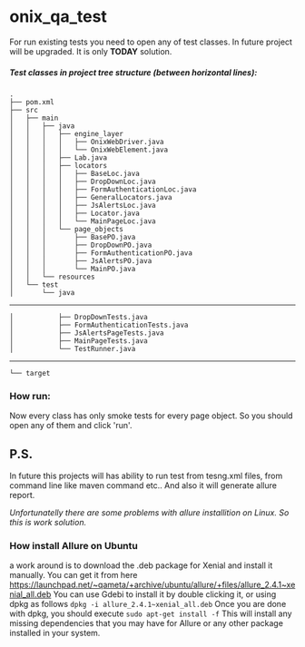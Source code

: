 # onix_qa_test

For run existing tests you need to open any of test classes. In future project will be upgraded. It is only **TODAY** solution.
##### Test classes in project tree structure _(between horizontal lines)_:
```
.
├── pom.xml
├── src
│   ├── main
│   │   ├── java
│   │   │   ├── engine_layer
│   │   │   │   ├── OnixWebDriver.java
│   │   │   │   └── OnixWebElement.java
│   │   │   ├── Lab.java
│   │   │   ├── locators
│   │   │   │   ├── BaseLoc.java
│   │   │   │   ├── DropDownLoc.java
│   │   │   │   ├── FormAuthenticationLoc.java
│   │   │   │   ├── GeneralLocators.java
│   │   │   │   ├── JsAlertsLoc.java
│   │   │   │   ├── Locator.java
│   │   │   │   └── MainPageLoc.java
│   │   │   └── page_objects
│   │   │       ├── BasePO.java
│   │   │       ├── DropDownPO.java
│   │   │       ├── FormAuthenticationPO.java
│   │   │       ├── JsAlertsPO.java
│   │   │       └── MainPO.java
│   │   └── resources
│   └── test
│       └── java
```
------------------------------------------------------------------------
  ```
│           ├── DropDownTests.java
│           ├── FormAuthenticationTests.java
│           ├── JsAlertsPageTests.java
│           ├── MainPageTests.java
│           └── TestRunner.java
  ```
-------------------------------------------------------------------------
```
└── target
```

### How run:
Now every class has only smoke tests for every page object. So you should open any of them and click 'run'.

## P.S.
In future this projects will has ability to run test from tesng.xml files, from command line like maven command etc.. And also it will generate allure report.


_Unfortunatelly there are some problems with allure installition on Linux. So this is work solution._
### How install Allure on Ubuntu
a work around is to download the .deb package for Xenial and install it manually. You can get it from here 
https://launchpad.net/~qameta/+archive/ubuntu/allure/+files/allure_2.4.1~xenial_all.deb
You can use Gdebi to install it by double clicking it, or using dpkg as follows
```dpkg -i allure_2.4.1~xenial_all.deb```
Once you are done with dpkg, you should execute
```sudo apt-get install -f```
This will install any missing dependencies that you may have for Allure or any other package installed in your system.
